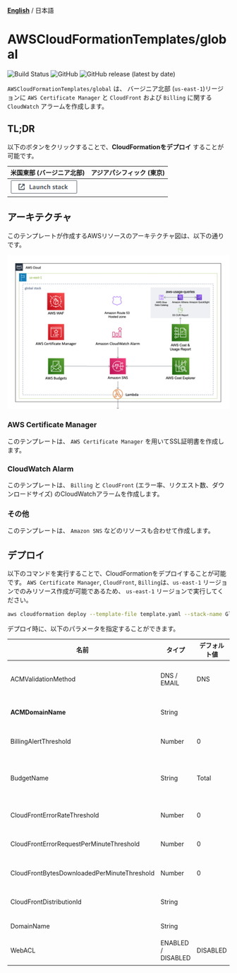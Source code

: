 [**English**](README.md) / 日本語

# AWSCloudFormationTemplates/global
![Build Status](https://codebuild.ap-northeast-1.amazonaws.com/badges?uuid=eyJlbmNyeXB0ZWREYXRhIjoiZ3Z5MUkzdXRFcEtqM25ST0lZdW93ZVBKTnRXTk1WRGFUNkk2MzFpVERGNHp1dHU2RDNReU5IUlAvTitlRGgxNE03N3Y4ejZFaTNDVmpXdDZDK1pjRUFBPSIsIml2UGFyYW1ldGVyU3BlYyI6IllkWXQ5VVNaWE9QSnZkN3EiLCJtYXRlcmlhbFNldFNlcmlhbCI6MX0%3D&branch=main)
![GitHub](https://img.shields.io/github/license/eijikominami/aws-cloudformation-templates)
![GitHub release (latest by date)](https://img.shields.io/github/v/release/eijikominami/aws-cloudformation-templates)
 
``AWSCloudFormationTemplates/global`` は、 バージニア北部 (`us-east-1`)リージョンに ``AWS Certificate Manager`` と ``CloudFront`` および ``Billing`` に関する ``CloudWatch`` アラームを作成します。

## TL;DR

以下のボタンをクリックすることで、**CloudFormationをデプロイ** することが可能です。

| 米国東部 (バージニア北部) | アジアパシフィック (東京) |
| --- | --- |
| [![cloudformation-launch-stack](../images/cloudformation-launch-stack.png)](https://console.aws.amazon.com/cloudformation/home?region=us-east-1#/stacks/create/review?stackName=GlobalSettings&templateURL=https://eijikominami.s3-ap-northeast-1.amazonaws.com/aws-cloudformation-templates/global/template.yaml) | |

## アーキテクチャ

このテンプレートが作成するAWSリソースのアーキテクチャ図は、以下の通りです。

![](../images/architecture-global.png)

### AWS Certificate Manager

このテンプレートは、 ``AWS Certificate Manager`` を用いてSSL証明書を作成します。

### CloudWatch Alarm

このテンプレートは、 ``Billing`` と ``CloudFront`` (エラー率、リクエスト数、ダウンロードサイズ) のCloudWatchアラームを作成します。

### その他

このテンプレートは、 ``Amazon SNS`` などのリソースも合わせて作成します。

## デプロイ

以下のコマンドを実行することで、CloudFormationをデプロイすることが可能です。 
``AWS Certificate Manager``, ``CloudFront``, ``Billing``は、``us-east-1`` リージョンでのみリソース作成が可能であるため、 ``us-east-1`` リージョンで実行してください。

```bash
aws cloudformation deploy --template-file template.yaml --stack-name GlobalSettings --region us-east-1
```

デプロイ時に、以下のパラメータを指定することができます。

| 名前 | タイプ | デフォルト値 | 必須 | 詳細 | 
| --- | --- | --- | --- | --- |
| ACMValidationMethod | DNS / EMAIL | DNS | ○ | ドメインを所有または管理していることを検証するために使用する方法 |
| **ACMDomainName** | String | | | ドメイン名を指定した場合、**SSL証明書**が作成されます。 |
| BillingAlertThreshold | Number | 0 | ○ | 0以外の値を指定した場合、**CloudWatchアラーム**が作成されます。 |
| BudgetName | String | Total | ○ | 予算名。 ``BillingAlertThreshold`` を変更する場合は、この値も変更してください。 |
| CloudFrontErrorRateThreshold | Number | 0 | ○ | 0以外の値を指定した場合、**CloudWatchアラーム**が作成されます。 |
| CloudFrontErrorRequestPerMinuteThreshold | Number | 0 | ○ | 0以外の値を指定した場合、**CloudWatchアラーム**が作成されます。 |
| CloudFrontBytesDownloadedPerMinuteThreshold | Number | 0 | ○ | 0以外の値を指定した場合、**CloudWatchアラーム**が作成されます。 |
| CloudFrontDistributionId | String | | | 監視対象のCloudFrontのディストリビューションID |
| DomainName | String | | | Route53に登録するドメイン名 | 
| WebACL | ENABLED / DISABLED | DISABLED | ○ | DISABLED に設定された場合、AWS WAFは作成されません。 |